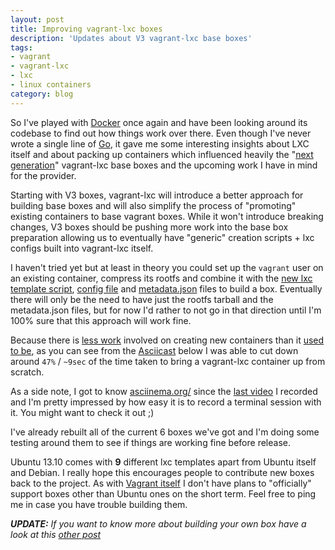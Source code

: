 ```yaml
---
layout: post
title: Improving vagrant-lxc boxes
description: 'Updates about V3 vagrant-lxc base boxes'
tags:
- vagrant
- vagrant-lxc
- lxc
- linux containers
category: blog
---
```

So I've played with [Docker](http://www.docker.io/) once again and have been
looking around its codebase to find out how things work over there. Even though
I've never wrote a single line of [Go](http://golang.org/), it gave me some
interesting insights about LXC itself and about packing up containers which
influenced heavily the "[next generation](https://github.com/fgrehm/vagrant-lxc/issues/89)"
vagrant-lxc base boxes and the upcoming work I have in mind for the provider.

Starting with V3 boxes, vagrant-lxc will introduce a better approach for
building base boxes and will also simplify the process of "promoting" existing
containers to base vagrant boxes. While it won't introduce breaking changes,
V3 boxes should be pushing more work into the base box preparation allowing
us to eventually have "generic" creation scripts + lxc configs built into
vagrant-lxc itself.

I haven't tried yet but at least in theory you could set up the `vagrant` user on
an existing container, compress its rootfs and combine it with the [new lxc
template script](https://github.com/fgrehm/vagrant-lxc/pull/89/files#diff-1),
[config file](https://github.com/fgrehm/vagrant-lxc/pull/89/files#diff-2) and
[metadata.json](https://github.com/fgrehm/vagrant-lxc/pull/89/files#diff-3)
files to build a box. Eventually there will only be the need to have just the
rootfs tarball and the metadata.json files, but for now I'd rather to not go
in that direction until I'm 100% sure that this approach will work fine.

Because there is [less work](https://github.com/fgrehm/vagrant-lxc/blob/83377bf8a4b0e5d2aa53dd6c8ce6abd111bc0426/boxes/common/lxc-template)
involved on creating new containers than it [used to be](https://github.com/fgrehm/vagrant-lxc/blob/5eb15d86676bc0587b7ce80c1e29e69ebebaf9c7/boxes/debian/lxc-template),
as you can see from the [Asciicast](http://ascii.io/) below I was able to cut
down around `47%` / `~9sec` of the time taken to bring a vagrant-lxc container
up from scratch.

<div class="asciicast-container">
  <script type="text/javascript" src="https://asciinema.org/a/3490.js" id="asciicast-3490" async></script>
  <p>
    As a side note, I got to know <a href="https://asciinema.org/">asciinema.org/</a> since
    the <a href="/blog/2013/04/28/lxc-provider-for-vagrant/">last video</a> I
    recorded and I'm pretty impressed by how easy it is to record a terminal
    session with it. You might want to check it out ;)
  </p>
</div>

I've already rebuilt all of the current 6 boxes we've got and I'm doing some
testing around them to see if things are working fine before release.

Ubuntu 13.10 comes with **9** different lxc templates apart from Ubuntu itself
and Debian. I really hope this encourages people to contribute new boxes back
to the project. As with [Vagrant itself](https://github.com/mitchellh/vagrant/wiki/Available-Vagrant-Boxes)
I don't have plans to "officially" support boxes other than Ubuntu ones on the
short term. Feel free to ping me in case you have trouble building them.

_**UPDATE:** If you want to know more about building your own box have a look
at this [other post](/blog/2013/07/18/crafting-your-own-vagrant-lxc-base-box/)_

